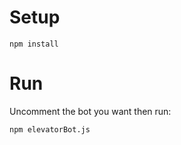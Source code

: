 # Setup

```
npm install
```

# Run

Uncomment the bot you want then run:
```
npm elevatorBot.js
```
